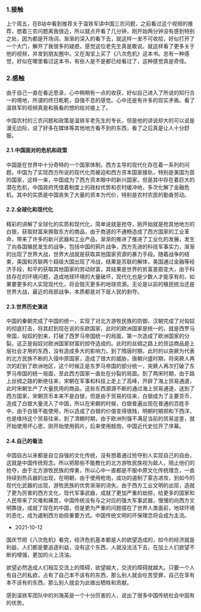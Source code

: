 ### 1.接触

上个周五，在B站中看到推荐关于温铁军讲中国三农问题，之前看过这个视频的推荐，想着三农问题离我很近，所以就点开看了几分钟，刚开始两分钟没有感到特别之处，因为都是开场词，渐渐的深入的看下去，就这样一发不可收拾，好似打开了一个大门，解开了我很多的疑惑，感觉这位老先生真是敢说。就这样看了更多关于他的视频，并发到朋友圈中。又在淘宝上买了《八次危机》这本书。总有一种感觉，好似在哪里看过这本书，有些人是不是都已经看过了，这种感觉真是奇怪。

### 2.感触

由于自己一直在看近思录，心中稍稍有一点的收获，好似自己进入了所说的知行合一的境地，所谓的终日乾乾，自强不息的感觉。心中还是有许多的现实矛盾。看了温铁军的视频真是和我看的想的给对接上了。

中国农村的三农问题和政策是温铁军老先生的专长，但是他的讲说却大的可以说是漫无边际，说了好多在媒体等其他地方看不到的东西，看了之后真是让人十分舒服。

#### 2.1.中国面对的危机和政策

中国是在世界中十分奇特的一个国家体制，西方主导的现代化存在着一系列的问题，中国为了实现西方所说的现代化而被迫和西方资本国家接轨，特别是美国为首的国家，这样一来，中国成为了西方资本眼中的新兴国家，但是其中存在着巨大的潜在危机，中国政府凭借着制度上的政权优势和农村缓冲地，多次化解了金融危机。其中的实质是中国丧失了大量的资本为代价，特别是农村农民的勤奋劳动。

#### 2.2.全球化和现代化

精彩的讲解了全球化的实质和现代化，简单说就是抢夺，刚开始就是抢其他地方的白银，获取财富来换取东方的商品，由于商道的不通畅造成了西方国家的工业革命，带来了许多的新兴武器和工业产品，渐渐的推进了推进了工业化的发展，发生了向各国殖民发生的战争，包括中国的鸦片战争，西方先进的科技军事实力，渐渐的出现了世界大战，世界大战就是获取其他国家资源的暴力手段。随着战争的结束，美国和苏联两个超级大国出现了冷战，结果是苏联的解体，美国通过金融等经济手段，和平的获取其他国家的劳动财富，其结果是世界的贫富差距变大，由于科技存在的环境问题，造成地球环境的大量破坏，现代化也是少数人才能享有的，如果要更多的人实现现代化，将会毁灭更多的地球资源。无论是以前的殖民统治还是世界大战，最近的局部战争，本质都是对下层人民的剥夺。

#### 2.3.世界历史演进

中国的秦朝完成了中国的统一，实现了对北方游牧民族的防御，汉朝完成了对匈奴的彻底打击，将其赶到现在说的东欧国家，此时的欧洲国家是统一的，就是西罗马帝国，匈奴的到来，打破了西罗马帝国统一的局面，第一次造成了欧洲国家的分裂，这正是匈奴对欧洲国家财富的掠夺造成的。此时的丝绸之路上的货运商品是上层社会才用的东西，没有造成多大的影响力。到了隋唐时期，此时的以突厥为代表的北方民族不断的入侵中原国家，造成了很大的威胁，唐朝兴盛时期，将突厥人再次的赶到了欧洲地区，这个时候正是东罗马帝国的部分统一，突厥人再次打破了东罗马帝国的统一局面，至此西方国家一直处在分裂的局面。到了两宋时期，由于路上丝绸之路的断绝往来，宋朝在军事和科技上走上了高峰，开辟了海上贸易通道，此时宋朝生产了大量民用的商品，这些东西源源不断的通过海上贸易通道，送到了西方国家，宋朝货币本来不是白银，但是由于贸易的往来，白银成为了主要货币，造成了白银大量流入了中国，所以在宋朝的时候，白银普遍出现在普通的百姓手中，由于白银不能使用，所以造成了白银的价值变得很贱，明朝时期郑和下西洋，也是维持这个贸易往来，到了清朝时期，由于欧洲列强不满足当前的贸易逆差，就开始使用坏心思，刚开始使用鸦片，后来使用舰炮，中国近代史拉开了序幕。

#### 2.4.自己的看法

中国自古以来都是自立自强的文化传统，没有想着通过抢夺别人实现自己的自由，这就是中国传统观念。所以把那些不能教化的北方游牧民族视为敌人，阻止他们的抢夺，由于北方游牧民族的悍勇，所以心中一直都是不服中原文化传统理念，一直持续到热兵器的出现，在明朝，由于使用枪炮，成功的遏制了蒙古进攻，到如今的现代化武器的出现，游牧民族的优势渐渐的消失。由于西方工业文明的出现，造就了更为厉害的西方文化，现代军事武器，成就了更加严重的劫掠，给更多的国家和人民带来了灾难和痛苦，中国传统没有与之对应的强大军事武器，慢慢的向西方文明靠拢，成就了现在的中国，但是更为严重的问题摆在了世界人类面前，地球环境的恶化，成为遏制西方劫掠重要方式。中国传统文明的环保理念将会成为主流。

- 2021-10-12

国庆节把《八次危机》看完，经济危机基本都是人的欲望造成的，如今的经济就是利益，人们都是要追逐利益，没有这个东西，人就没法活下去，在加上人们欲望不断的增强，更加的火上浇油。

欲望必然造成人们相互交流上的障碍，欲望越大，交流的障碍就越大。只要一个人有自己的私欲，占有了自己本不该有的东西，那么别人就会吃苦受罪，自己在享有本不该有的东西，那么别人就会为此做出牺牲和贡献。

感到温铁军团队中的刘海英是一个十分厉害的人，说出了很多中国传统社会中固有的优势。
